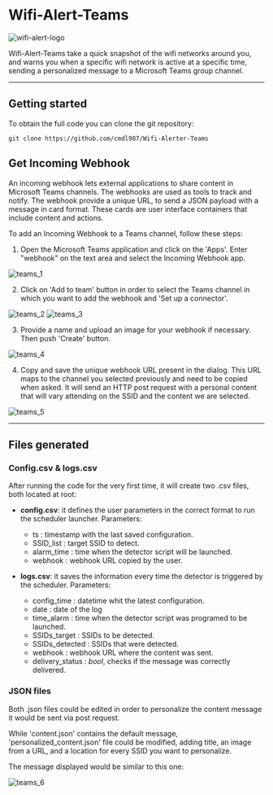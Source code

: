 # Wifi-Alert-Teams
![wifi-alert-logo](https://user-images.githubusercontent.com/59370680/220681919-df76e8ba-b0f8-4bcd-86c3-ae2217b58bd7.png)


Wifi-Alert-Teams take a quick snapshot of the wifi networks around you, and warns you when a specific wifi network is 
active at a specific time, sending a personalized message to a Microsoft Teams group channel.


----

## Getting started

To obtain the full code you can clone the git repository:
```
git clone https://github.com/cmdl987/Wifi-Alerter-Teams
```

## Get Incoming Webhook

An incoming webhook lets external applications to share content in Microsoft Teams channels. The webhooks are used as 
tools to track and notify. The webhook provide a unique URL, to send a JSON payload with a message in card format. 
These cards are user interface containers that include content and actions.

To add an Incoming Webhook to a Teams channel, follow these steps:
1) Open the Microsoft Teams application and click on the 'Apps'. Enter "webhook" on the text area and select the 
Incoming Webhook app.

![teams_1](https://user-images.githubusercontent.com/59370680/220617418-7b59ad70-31cf-45e1-8f89-4f5fa9d2790b.png)

2) Click on 'Add to team' button in order to select the Teams channel in which you want to add the webhook and 'Set up a connector'.

![teams_2](https://user-images.githubusercontent.com/59370680/220617423-29f286f4-071d-43f3-82f1-d6d56f46e0db.png)
![teams_3](https://user-images.githubusercontent.com/59370680/220617425-e963026a-33c0-4c75-b49c-99d8f7c73aeb.png)

3) Provide a name and upload an image for your webhook if necessary. Then push 'Create' button. 

![teams_4](https://user-images.githubusercontent.com/59370680/220617428-45ea0454-f0c6-4aaa-8867-c88d611260a3.png)

4) Copy and save the unique webhook URL present in the dialog. This URL maps to the channel you selected previously and
need to be copied when asked. It will send an HTTP post request with a personal content that will vary attending on the 
SSID and the content we are selected.

![teams_5](https://user-images.githubusercontent.com/59370680/220617430-2474f128-6dc0-4a89-b3f9-1b14b9670f13.png)


---
## Files generated

### Config.csv & logs.csv
After running the code for the very first time, it will create two .csv files, both located at root:
- **config.csv**: it defines the user parameters in the correct format to run the scheduler launcher. Parameters:
    
  - ts : timestamp with the last saved configuration.
  - SSID_list : target SSID to detect.
  - alarm_time : time when the detector script will be launched.
  - webhook : webhook URL copied by the user.


- **logs.csv**: it saves the information every time the detector is triggered by the scheduler. Parameters:
  - config_time : datetime whit the latest configuration.
  - date : date of the log
  - time_alarm : time when the detector script was programed to be launched.
  - SSIDs_target : SSIDs to be detected.
  - SSIDs_detected : SSIDs that were detected.
  - webhook : webhook URL where the content was sent.
  - delivery_status : *bool*, checks if the message was correctly delivered. 

### JSON files
Both .json files could be edited in order to personalize the content message it would be sent via post request.

While 'content.json' contains the default message, 'personalized_content.json' file could be modified, 
adding title, an image from a URL, and a location for every SSID you want to personalize.

The message displayed would be similar to this one:

![teams_6](https://user-images.githubusercontent.com/59370680/220617435-d35ce7c4-a1e3-4b2f-b445-7b395dff77dd.png)